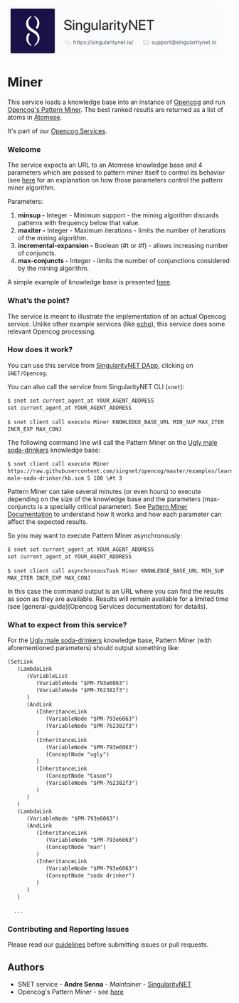 [opencog-services-repo]: https://github.com/singnet/opencog-services
[dap]: http://alpha.singularitynet.io/
[opencog-pattern-miner]: https://github.com/singnet/opencog/tree/master/opencog/learning/miner
[pattern-miner-repo]: https://github.com/singnet/opencog/tree/master/opencog/learning/miner
[opencog]: https://opencog.org/
[atomese]: https://wiki.opencog.org/w/Atomese
[soda-drinkers]: https://raw.githubusercontent.com/singnet/opencog/master/examples/learning/miner/ugly-male-soda-drinker/kb.scm
[opencog-tutorial]: https://github.com/singnet/wiki/tree/master/tutorials/howToWriteOpencogService
[singularitynet-home]: https://www.singularitynet.io
[contribution-guidelines]: https://github.com/singnet/wiki/blob/master/guidelines/CONTRIBUTING.md

[echo]: Echo.md

![singnetlogo](assets/singnet-logo.jpg?raw=true 'SingularityNET')

# Miner

This service loads a knowledge base into an instance of [Opencog][opencog] and run
[Opencog's Pattern Miner][opencog-pattern-miner]. The best ranked results are
returned as a list of atoms in [Atomese][Atomese].

It's part of our [Opencog Services](opencog-services-repo).

### Welcome

The service expects an URL to an Atomese knowledge base and 4 parameters which
are passed to pattern miner itself to control its behavior (see
[here][opencog-pattern-miner] for an explanation on how those parameters
control the pattern miner algorithm.

Parameters:

1. **minsup -** Integer - Minimum support - the mining algorithm discards patterns with frequency below that value.
2. **maxiter -** Integer - Maximum iterations - limits the number of iterations of the mining algorithm.
3. **incremental-expansion -** Boolean (#t or #f) - allows increasing number of conjuncts.
4. **max-conjuncts -** Integer - limits the number of conjunctions considered by the mining algorithm.

A simple example of knowledge base is presented [here][soda-drinkers].

### What’s the point?

The service is meant to illustrate the implementation of an actual Opencog
service. Unlike other example services (like [echo](Echo)), this service does
some relevant Opencog processing.

### How does it work?

You can use this service from [SingularityNET DApp][dap], clicking on `SNET/Opencog`.

You can also call the service from SingularityNET CLI (`snet`):

```
$ snet set current_agent_at YOUR_AGENT_ADDRESS
set current_agent_at YOUR_AGENT_ADDRESS

$ snet client call execute Miner KNOWLEDGE_BASE_URL MIN_SUP MAX_ITER INCR_EXP MAX_CONJ
```

The following command
line will call the Pattern Miner on the [Ugly male soda-drinkers][soda-drinkers] knowledge base:

```
$ snet client call execute Miner https://raw.githubusercontent.com/singnet/opencog/master/examples/learning/miner/ugly-male-soda-drinker/kb.scm 5 100 \#t 3
```

Pattern Miner can take several minutes (or even hours) to execute depending on
the size of the knowledge base and the parameters (max-conjuncts is a
specially critical parameter). See [Pattern Miner Documentation][opencog-pattern-miner]
to understand how it works and how each parameter can affect the expected results.

So you may want to execute Pattern Miner asynchronously:

```
$ snet set current_agent_at YOUR_AGENT_ADDRESS
set current_agent_at YOUR_AGENT_ADDRESS

$ snet client call asynchronousTask Miner KNOWLEDGE_BASE_URL MIN_SUP MAX_ITER INCR_EXP MAX_CONJ
```

In this case the command output is an URL where you can find the results as
soon as they are available. Results will remain available for a limited time
(see [general-guide](Opencog Services documentation) for details).

### What to expect from this service?

For the [Ugly male soda-drinkers][soda-drinkers] knowledge base, Pattern Miner (with aforementioned parameters) should output something like:

```
(SetLink
   (LambdaLink
      (VariableList
         (VariableNode "$PM-793e6063")
         (VariableNode "$PM-762382f3")
      )
      (AndLink
         (InheritanceLink
            (VariableNode "$PM-793e6063")
            (VariableNode "$PM-762382f3")
         )
         (InheritanceLink
            (VariableNode "$PM-793e6063")
            (ConceptNode "ugly")
         )
         (InheritanceLink
            (ConceptNode "Cason")
            (VariableNode "$PM-762382f3")
         )
      )
   )
   (LambdaLink
      (VariableNode "$PM-793e6063")
      (AndLink
         (InheritanceLink
            (VariableNode "$PM-793e6063")
            (ConceptNode "man")
         )
         (InheritanceLink
            (VariableNode "$PM-793e6063")
            (ConceptNode "soda drinker")
         )
      )
   )

  ...
```

### Contributing and Reporting Issues

Please read our [guidelines][contribution-guidelines] before
submitting issues or pull requests.

## Authors

* SNET service - **Andre Senna** - *Maintainer* - [SingularityNET][singularitynet-home]
* Opencog's Pattern Miner - see [here][pattern-miner-repo]
